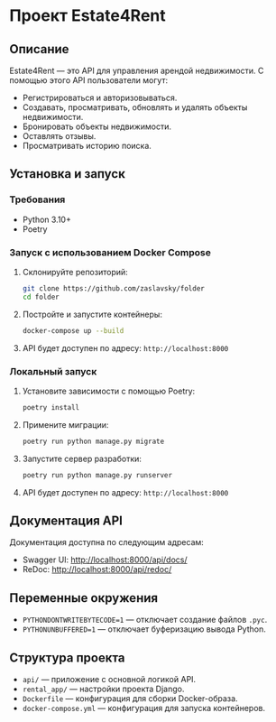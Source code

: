 # Проект Estate4Rent

## Описание
Estate4Rent — это API для управления арендой недвижимости. С помощью этого API пользователи могут:
- Регистрироваться и авторизовываться.
- Создавать, просматривать, обновлять и удалять объекты недвижимости.
- Бронировать объекты недвижимости.
- Оставлять отзывы.
- Просматривать историю поиска.

## Установка и запуск

### Требования
- Python 3.10+
- Poetry

### Запуск с использованием Docker Compose
1. Склонируйте репозиторий:
   ```bash
   git clone https://github.com/zaslavsky/folder
   cd folder
   ```
2. Постройте и запустите контейнеры:
   ```bash
   docker-compose up --build
   ```
3. API будет доступен по адресу: `http://localhost:8000`

### Локальный запуск
1. Установите зависимости с помощью Poetry:
   ```bash
   poetry install
   ```
2. Примените миграции:
   ```bash
   poetry run python manage.py migrate
   ```
3. Запустите сервер разработки:
   ```bash
   poetry run python manage.py runserver
   ```
4. API будет доступен по адресу: `http://localhost:8000`

## Документация API
Документация доступна по следующим адресам:
- Swagger UI: [http://localhost:8000/api/docs/](http://localhost:8000/api/docs/)
- ReDoc: [http://localhost:8000/api/redoc/](http://localhost:8000/api/redoc/)

## Переменные окружения
- `PYTHONDONTWRITEBYTECODE=1` — отключает создание файлов `.pyc`.
- `PYTHONUNBUFFERED=1` — отключает буферизацию вывода Python.

## Структура проекта
- `api/` — приложение с основной логикой API.
- `rental_app/` — настройки проекта Django.
- `Dockerfile` — конфигурация для сборки Docker-образа.
- `docker-compose.yml` — конфигурация для запуска контейнеров.

